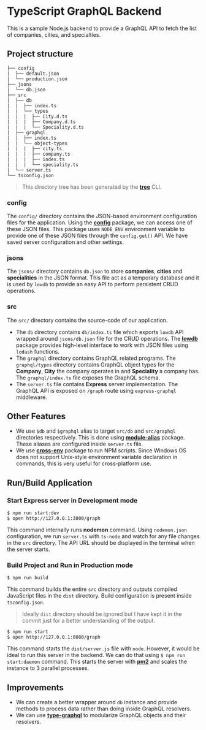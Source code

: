 # TypeScript GraphQL Backend
This is a sample Node.js backend to provide a GraphQL API to fetch the list of companies, cities, and specialties.

## Project structure
```
├── config
|  ├── default.json
|  └── production.json
├── jsons
|  └── db.json
├── src
|  ├── db
|  |  ├── index.ts
|  |  └── types
|  |  |  ├── City.d.ts
|  |  |  ├── Company.d.ts
|  |  |  └── Speciality.d.ts
|  ├── graphql
|  |  ├── index.ts
|  |  └── object-types
|  |  |  ├── city.ts
|  |  |  ├── company.ts
|  |  |  ├── index.ts
|  |  |  └── speciality.ts
|  └── server.ts
└── tsconfig.json
```

> This directory tree has been generated by the [**tree**](https://github.com/thatisuday/tree) CLI.

### config
The `config/` directory contains the JSON-based environment configuration files for the application. Using the [**config**](https://www.npmjs.com/package/config) package, we can access one of these JSON files. This package uses `NODE_ENV` environment variable to provide one of these JSON files through the `config.get()` API. We have saved server configuration and other settings.

### jsons
The `jsons/` directory contains `db.json` to store **companies**, **cities** and **specialities** in the JSON format. This file act as a temporary database and it is used by `lowdb` to provide an easy API to perform persistent CRUD operations.

### src
The `src/` directory contains the source-code of our application.
- The `db` directory contains `db/index.ts` file which exports `lowdb` API wrapped around `jsons/db.json` file for the CRUD operations. The [**lowdb**](https://www.npmjs.com/package/lowdb) package provides high-level interface to work with JSON files using `lodash` functions.
- The `graphql` directory contains GraphQL related programs. The `graphql/types` directory contains GraphQL object types for the **Company**, **City** the company operates in and **Speciality** a company has. The `graphql/index.ts` file exposes the GraphQL schema.
- The `server.ts` file contains **Express** server implementation. The GraphQL API is exposed on `/graph` route using `express-graphql` middleware.

## Other Features
- We use `$db` and `$graphql` alias to target `src/db` and `src/graphql` directories respectively. This is done using [**module-alias**](https://www.npmjs.com/package/module-alias) package. These aliases are configured inside `server.ts` file.
- We use [**cross-env**](https://www.npmjs.com/package/cross-env) package to run NPM scripts. Since Windows OS does not support Unix-style environment variable declaration in commands, this is very useful for cross-platform use.

## Run/Build Application
### Start Express server in Development mode
```
$ npm run start:dev
$ open http://127.0.0.1:3000/graph
```

This command internally runs **nodemon** command. Using `nodemon.json` configuration, we run `server.ts` with `ts-node` and watch for any file changes in the `src` directory. The API URL should be displayed in the terminal when the server starts.

### Build Project and Run in Production mode

```
$ npm run build
```

This command builds the entire `src` directory and outputs compiled JavaScript files in the `dist` directory. Build configuration is present inside `tsconfig.json`.
> Ideally `dist` directory should be ignored but I have kept it in the commit just for a better understanding of the output.

```
$ npm run start
$ open http://127.0.0.1:8080/graph
```

This command starts the `dist/server.js` file with `node`. However, it would be ideal to run this server in the backend. We can do that using `$ npm run start:daemon` command. This starts the server with [**pm2**](https://www.npmjs.com/package/pm2) and scales the instance to 3 parallel processes.


## Improvements
- We can create a better wrapper around `db` instance and provide methods to process data rather than doing inside GraphQL resolvers.
- We can use [**type-graphql**](https://github.com/MichalLytek/type-graphql) to modularize GraphQL objects and their resolvers.
